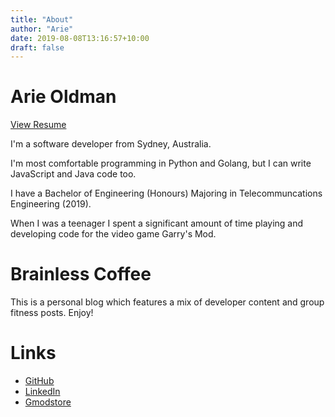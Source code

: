 ```yaml
---
title: "About"
author: "Arie"
date: 2019-08-08T13:16:57+10:00
draft: false
---
```


# Arie Oldman

[View Resume](/resume)

I'm a software developer from Sydney, Australia. 

I'm most comfortable programming in Python and Golang, but I can write JavaScript and Java code too. 

I have a Bachelor of Engineering (Honours) Majoring in Telecommuncations Engineering (2019).

When I was a teenager I spent a significant amount of time playing and developing code for the video game Garry's Mod.

# Brainless Coffee

This is a personal blog which features a mix of developer content and group fitness posts. Enjoy!

# Links

*   [GitHub](https://github.com/Arizard/)
*   [LinkedIn](https://www.linkedin.com/in/arieoldman/)
*   [Gmodstore](https://www.gmodstore.com/users/76561198020843439)